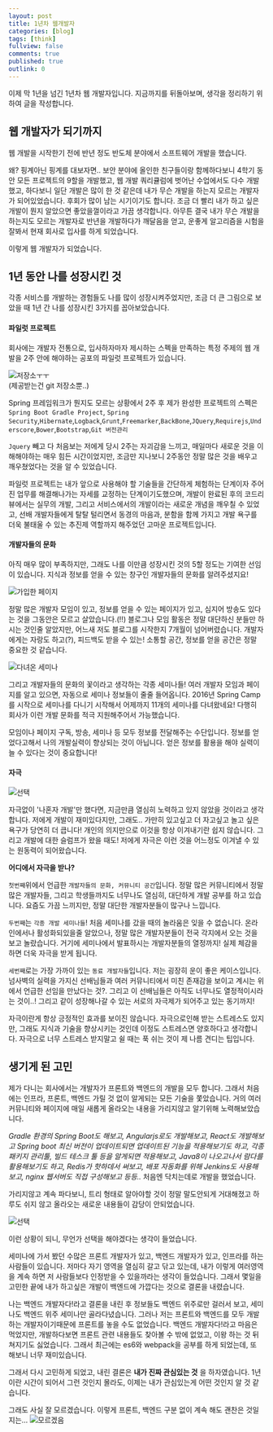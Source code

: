 ```yaml
---
layout: post
title: 1년차 웹개발자
categories: [blog]
tags: [think]
fullview: false
comments: true
published: true
outlink: 0
---
```


이제 막 1년을 넘긴 1년차 웹 개발자입니다. 지금까지를 뒤돌아보며, 생각을 정리하기 위하여 글을 작성합니다.

웹 개발자가 되기까지
--------------------

웹 개발을 시작한기 전에 반년 정도 반도체 분야에서 소프트웨어 개발을 했습니다.

왜? 핑계아닌 핑계를 대보자면.. 보안 분야에 올인한 친구들이랑 함께하다보니 4학기 동안 모든 프로젝트의 9할을 개발했고, 웹 개발 쿼리큘럼에 벗어난 수업에서도 다수 개발 했고, 하다보니 일단 개발은 많이 한 것 같은데 내가 무슨 개발을 하는지 모르는 개발자가 되어있었습니다. 후회가 많이 남는 시기이기도 합니다. 조금 더 빨리 내가 하고 싶은 개발이 뭔지 알았으면 좋았을껄이라고 가끔 생각합니다. 아무튼 결국 내가 무슨 개발을 하는지도 모르는 개발자로 반년을 개발하다가 깨달음을 얻고, 운좋게 알고리즘을 시험을 잘봐서 현재 회사로 입사를 하게 되었습니다.

이렇게 웹 개발자가 되었습니다.

1년 동안 나를 성장시킨 것
-------------------------

각종 서비스를 개발하는 경험들도 나를 많이 성장시켜주었지만, 조금 더 큰 그림으로 보았을 때 1년 간 나를 성장시킨 3가지를 꼽아보았습니다.

#### 파일럿 프로젝트

회사에는 개발자 전통으로, 입사하자마자 제시하는 스펙을 만족하는 특정 주제의 웹 개발을 2주 안에 해야하는 공포의 파일럿 프로젝트가 있습니다.

![저장소ㅜㅜ](/images/2016/2016_11_15_WHO_AM_I/pilot.png)<br>(제공받는건 git 저장소뿐..)

Spring 프레임워크가 뭔지도 모르는 상황에서 2주 후 제가 완성한 프로젝트의 스펙은 `Spring Boot Gradle Project`, `Spring Security`,`Hibernate`,`Logback`,`Grunt`,`Freemarker`,`BackBone`,`JQuery`,`Requirejs`,`Underscore`,`Bower`,`Bootstrap`,`Git 버전관리`

`Jquery` 빼고 다 처음보는 저에게 당시 2주는 자괴감을 느끼고, 매일마다 새로운 것을 이해해야하는 매우 힘든 시간이었지만, 조금만 지나보니 2주동안 정말 많은 것을 배우고 깨우쳤었다는 것을 알 수 있었습니다.

파일럿 프로젝트는 내가 앞으로 사용해야 할 기술들을 간단하게 체험하는 단계이자 주어진 업무를 해결해나가는 자세를 교정하는 단계이기도했으며, 개발이 완료된 후의 코드리뷰에서는 실무의 개발, 그리고 서비스에서의 개발이라는 새로운 개념을 깨우칠 수 있었고, 선배 개발자들에게 탈탈 털리면서 동경의 마음과, 분함을 함께 가지고 개발 욕구를 더욱 불태울 수 있는 추진제 역할까지 해주었던 고마운 프로젝트입니다.

#### 개발자들의 문화

아직 매우 많이 부족하지만, 그래도 나를 이만큼 성장시킨 것의 5할 정도는 기여한 선임이 있습니다. 지식과 정보를 얻을 수 있는 창구인 개발자들의 문화를 알려주셨지요!

![가입한 페이지](/images/2016/2016_11_15_WHO_AM_I/page.jpg)

정말 많은 개발자 모임이 있고, 정보를 얻을 수 있는 페이지가 있고, 심지어 방송도 있다는 것을 그동안은 모르고 살았습니다.(!!) 블로그나 모임 활동은 정말 대단하신 분들만 하시는 것인줄 알았지만, 어느새 저도 블로그를 시작한지 7개월이 넘어버렸습니다. 개발자에게는 자랑도 하고(?), 피드백도 받을 수 있는! 소통할 공간, 정보를 얻을 공간은 정말 중요한 것 같습니다.

![다녀온 세미나](/images/2016/2016_11_15_WHO_AM_I/seminar.jpg)

그리고 개발자들의 문화의 꽃이라고 생각하는 각종 세미나들! 여러 개발자 모임과 페이지를 알고 있으면, 자동으로 세미나 정보들이 줄줄 들어옵니다. 2016년 Spring Camp를 시작으로 세미나를 다니기 시작해서 어제까지 11개의 세미나를 다녀왔네요! 다행히 회사가 이런 개발 문화를 적극 지원해주어서 가능했습니다.

모임이나 페이지 구독, 방송, 세미나 등 모두 정보를 전달해주는 수단입니다. 정보를 얻었다고해서 나의 개발실력이 향상되는 것이 아닙니다. 얻은 정보를 활용을 해야 실력이 늘 수 있다는 것이 중요합니다!

#### 자극

![선택](/images/2016/2016_11_15_WHO_AM_I/jg.png)

자극없이 '나혼자 개발'만 했다면, 지금만큼 열심히 노력하고 있지 않았을 것이라고 생각합니다. 저에게 개발이 재미있다지만, 그래도.. 가만히 있고싶고 더 자고싶고 놀고 싶은 욕구가 당연히 더 큽니다! 개인의 의지만으로 이것을 항상 이겨내기란 쉽지 않습니다. 그리고 개발에 대한 슬럼프가 왔을 때도! 저에게 자극은 이런 것을 어느정도 이겨낼 수 있는 원동력이 되어왔습니다.

**어디에서 자극을 받나?**

`첫번째`위에서 언급한 `개발자들의 문화, 커뮤니티 공간`입니다. 정말 많은 커뮤니티에서 정말 많은 개발자들, 그리고 학생들까지도 너무나도 열심히, 대단하게 개발 공부를 하고 있습니다. 요즘도 가끔 느끼지만, 정말 대단한 개발자분들이 많구나 느낍니다.

`두번째`는 `각종 개발 세미나들`! 처음 세미나를 갔을 때의 놀라움은 잊을 수 없습니다. 온라인에서나 활성화되있을줄 알았으나, 정말 많은 개발자분들이 전국 각지에서 오는 것을 보고 놀랐습니다. 거기에 세미나에서 발표하시는 개발자분들의 열정까지! 실제 체감을 하면 더욱 자극을 받게 됩니다.

`세번째`로는 가장 가까이 있는 `동료 개발자들`입니다. 저는 굉장히 운이 좋은 케이스입니다. 넘사벽의 실력을 가지신 선배님들과 여러 커뮤니티에서 미친 존재감을 보이고 계시는 위에서 언급한 선임을 만났다는 것?. 그리고 이 선배님들은 아직도 너무나도 열정적이시라는 것이..! 그리고 같이 성장해나갈 수 있는 서로의 자극제가 되어주고 있는 동기까지!

자극이란게 항상 긍정적인 효과를 보이진 않습니다. 자극으로인해 받는 스트레스도 있지만, 그래도 지식과 기술을 향상시키는 것인데 이정도 스트레스면 양호하다고 생각합니다. 자극으로 너무 스트레스 받지말고 쉴 때는 푹 쉬는 것이 제 나름 견디는 팁입니다.

생기게 된 고민
--------------

제가 다니는 회사에서는 개발자가 프론트와 백엔드의 개발을 모두 합니다. 그래서 처음에는 인프라, 프론트, 백엔드 가릴 것 없이 알게되는 모든 기술을 쫓았습니다. 거의 여러 커뮤니티와 페이지에 매일 새롭게 올라오는 내용을 가리지않고 알기위해 노력해보았습니다.

*Gradle 환경의 Spring Boot도 해보고, Angularjs로도 개발해보고, React도 개발해보고 Spring boot 최신 버전이 업데이트되면 업데이트된 기능을 적용해보기도 하고, 각종 패키지 관리툴, 빌드 테스크 툴 등을 알게되면 적용해보고, Java8이 나오고나서 람다를 활용해보기도 하고, Redis가 핫하데서 써보고, 배포 자동화를 위해 Jenkins도 사용해보고, nginx 웹서버도 직접 구성해보고 등등..* 처음엔 닥치는데로 개발을 했었습니다.

가리지않고 계속 파다보니, 트리 형태로 알아야할 것이 정말 말도안되게 거대해졌고 하루도 쉬지 않고 올라오는 새로운 내용들이 감당이 안되었습니다.

![선택](/images/2016/2016_11_15_WHO_AM_I/select.png)

이런 상황이 되니, 무언가 선택을 해야겠다는 생각이 들었습니다.

세미나에 가서 봤던 수많은 프론트 개발자가 있고, 백엔드 개발자가 있고, 인프라를 하는 사람들이 있습니다. 저마다 자기 영역을 열심히 갈고 닦고 있는데, 내가 이렇게 여러영역을 계속 하면 저 사람들보다 인정받을 수 있을까라는 생각이 들었습니다. 그래서 몇일을 고민한 끝에 내가 하고싶은 개발이 백엔드에 가깝다는 것으로 결론을 내렸습니다.

나는 백엔드 개발자다!라고 결론을 내린 후 정보들도 백엔드 위주로만 걸러서 보고, 세미나도 백엔드 위주 세미나만 골라다녔습니다. 그러나 저는 프론트와 백엔드를 모두 개발하는 개발자이기때문에 프론트를 놓을 수도 없었습니다. 백엔드 개발자다!라고 마음은 먹었지만, 개발하다보면 프론트 관련 내용들도 찾아볼 수 밖에 없었고, 이왕 하는 것 뒤쳐지기도 싫었습니다. 그래서 최근에는 es6와 webpack을 공부를 하게 되었는데, 또 해보니 너무 재미있습니다.

그래서 다시 고민하게 되었고, 내린 결론은 **내가 진짜 관심있는 것** 을 하자였습니다. 1년이란 시간이 되어서 그런 것인지 몰라도, 이제는 내가 관심있는게 어떤 것인지 알 것 같습니다.

그래도 사실 잘 모르겠습니다. 이렇게 프론트, 백엔드 구분 없이 계속 해도 괜찬은 것일지는... ![모르겠음](/images/2016/2016_11_15_WHO_AM_I/cry.png)

